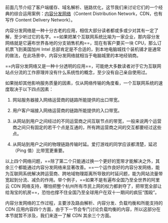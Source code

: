 前面几节介绍了客户端缓存、域名解析、链路优化，这节我们来讨论它们的一个经典的综合运用案例：[内容分发网络](https://en.wikipedia.org/wiki/Content_delivery_network)（Content Distribution Network，CDN，也有写作 Content Delivery Network）。

内容分发网络是一种十分古老的应用，相信大部分读者都或多或少对其有一定了解，至少听过它的名字。==如果把某个互联网系统比喻为一家企业，那内容分发网络就是它遍布世界各地的分支销售机构==，现在有客户要买一块 CPU，那么订机票飞到美国加州 Intel 总部肯定是不合适的，到本地电脑城找个装机铺才是通常的做法，在此场景中，内容分发网络就相当于电脑城里的本地经销商。

==内容分发网络又是一种十分透明的应用==，可能绝大多数读者对于它为互联网站点分流的工作原理并没有什么系统性的概念，至少没有自己亲自使用过。

如果抛却其他影响服务质量的因素，仅从网络传输的角度看，一个互联网系统的速度取决于以下四点因素：

1. 网站服务器接入网络运营商的链路所能提供的出口带宽。

2. 用户客户端接入网络运营商的链路所能提供的入口带宽。

3. 从网站到用户之间经过的不同运营商之间互联节点的带宽，一般来说两个运营商之间只有固定的若干个点是互通的，所有跨运营商之间的交互都要经过这些点。

4. 从网站到用户之间的物理链路传输时延。爱打游戏的同学应该都清楚，延迟（Ping 值）比带宽更重要。

以上四个网络问题，==除了第二个只能通过换一个更好的宽带才能解决之外，其余三个都能通过内容分发网络来显著改善。==一个运作良好的内容分发网络，能为互联网系统解决跨运营商、跨地域物理距离所导致的时延问题，能为网站流量带宽起到分流、减负的作用。举个例子，==如果不是有遍布全国乃至全世界的阿里云 CDN 网络支持，哪怕把整个杭州所有市民上网的权力都剥夺了，把带宽全部让给淘宝的机房==，恐怕也撑不住全国乃至全球用户在双十一期间的疯狂“围殴”。

内容分发网络的工作过程，主要涉及路由解析、内容分发、负载均衡和所能支持的 CDN 应用内容四个方面，由于下一节会专门讨论负载均衡的内容，所以这部分在本节就暂不涉及，我们来逐一了解 CDN 其余三个方面。